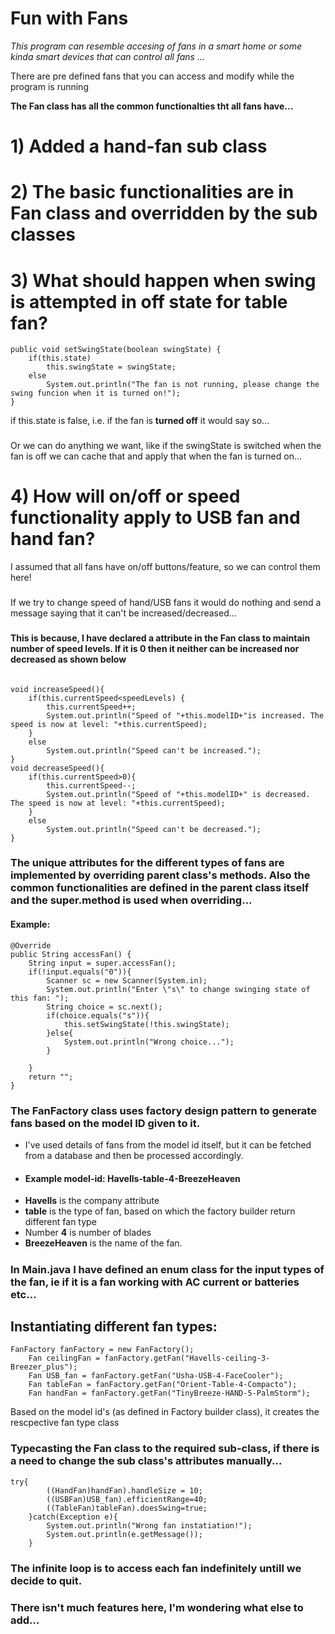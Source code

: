 # Fun with Fans

_This program can resemble accesing of fans in a smart home or some kinda smart devices that can control all fans ..._

There are pre defined fans that you can access and modify while the program is running

**The Fan class has all the common functionalties tht all fans have...**

# 1) Added a hand-fan sub class

# 2) The basic functionalities are in Fan class and overridden by the sub classes

# 3) What should happen when swing is attempted in off state for table fan?

    public void setSwingState(boolean swingState) {
        if(this.state)
            this.swingState = swingState;
        else
            System.out.println("The fan is not running, please change the swing funcion when it is turned on!");
    }

if this.state is false, i.e. if the fan is **turned off** it would say so...

###

Or we can do anything we want, like if the swingState is switched when the fan is off we can cache that and apply that when the fan is turned on...

# 4) How will on/off or speed functionality apply to USB fan and hand fan?

I assumed that all fans have on/off buttons/feature, so we can control them here!

###

If we try to change speed of hand/USB fans it would do nothing and send a message saying that it can't be increased/decreased...

###

**This is because, I have declared a attribute in the Fan class to maintain number of speed levels. If it is 0 then it neither can be increased nor decreased as shown below**

######

    void increaseSpeed(){
        if(this.currentSpeed<speedLevels) {
            this.currentSpeed++;
            System.out.println("Speed of "+this.modelID+"is increased. The speed is now at level: "+this.currentSpeed);
        }
        else
            System.out.println("Speed can't be increased.");
    }
    void decreaseSpeed(){
        if(this.currentSpeed>0){
            this.currentSpeed--;
            System.out.println("Speed of "+this.modelID+" is decreased. The speed is now at level: "+this.currentSpeed);
        }
        else
            System.out.println("Speed can't be decreased.");
    }

### The unique attributes for the different types of fans are implemented by overriding parent class's methods. Also the common functionalities are defined in the parent class itself and the super.method is used when overriding...

#### Example:

    @Override
    public String accessFan() {
        String input = super.accessFan();
        if(!input.equals("0")){
            Scanner sc = new Scanner(System.in);
            System.out.println("Enter \"s\" to change swinging state of this fan: ");
            String choice = sc.next();
            if(choice.equals("s")){
                this.setSwingState(!this.swingState);
            }else{
                System.out.println("Wrong choice...");
            }

        }
        return "";
    }

### The FanFactory class uses factory design pattern to generate fans based on the model ID given to it.

- I've used details of fans from the model id itself, but it can be fetched from a database and then be processed accordingly.
- #### Example model-id: Havells-table-4-BreezeHeaven
- **Havells** is the company attribute
- **table** is the type of fan, based on which the factory builder return different fan type
- Number **4** is number of blades
- **BreezeHeaven** is the name of the fan.

#####

### In Main.java I have defined an enum class for the input types of the fan, ie if it is a fan working with AC current or batteries etc...

## Instantiating different fan types:

    FanFactory fanFactory = new FanFactory();
        Fan ceilingFan = fanFactory.getFan("Havells-ceiling-3-Breezer_plus");
        Fan USB_fan = fanFactory.getFan("Usha-USB-4-FaceCooler");
        Fan tableFan = fanFactory.getFan("Orient-Table-4-Compacto");
        Fan handFan = fanFactory.getFan("TinyBreeze-HAND-5-PalmStorm");

Based on the model id's (as defined in Factory builder class), it creates the rescpective fan type class

### Typecasting the Fan class to the required sub-class, if there is a need to change the sub class's attributes manually...

    try{
            ((HandFan)handFan).handleSize = 10;
            ((USBFan)USB_fan).efficientRange=40;
            ((TableFan)tableFan).doesSwing=true;
        }catch(Exception e){
            System.out.println("Wrong fan instatiation!");
            System.out.println(e.getMessage());
        }

### The infinite loop is to access each fan indefinitely untill we decide to quit.

### There isn't much features here, I'm wondering what else to add...
